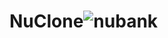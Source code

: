 # NuClone![nubank](https://user-images.githubusercontent.com/110869581/202561951-30428f37-b836-45b8-8213-a90e794c45f3.gif)
